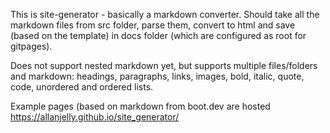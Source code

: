 
This is site-generator - basically a markdown converter.
Should take all the markdown files from src folder, parse them, convert to html and save (based on the template) in docs folder (which are configured as root for gitpages).

Does not support nested markdown yet, but supports multiple files/folders and markdown: headings, paragraphs, links, images, bold, italic, quote, code, unordered and ordered lists.

Example pages (based on markdown from boot.dev are hosted https://allanjelly.github.io/site_generator/ 


